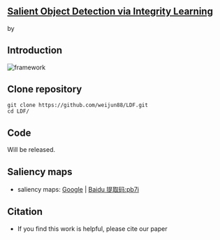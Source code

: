 ## [Salient Object Detection via Integrity Learning](https://arxiv.org/pdf/)
by 

## Introduction
![framework](./fig/framework.png) 

## Clone repository
```shell
git clone https://github.com/weijun88/LDF.git
cd LDF/
```

## Code
Will be released.

## Saliency maps 
- saliency maps: [Google](https://drive.google.com/file/d/1GGZG1VnXRAcILOoxb5VnVgJxZ9MnRG2v/view?usp=sharing) | [Baidu 提取码:pb7i](https://pan.baidu.com/s/1QzTTKMcnxBFewcFfnuypGw) 

## Citation
- If you find this work is helpful, please cite our paper
```

```
